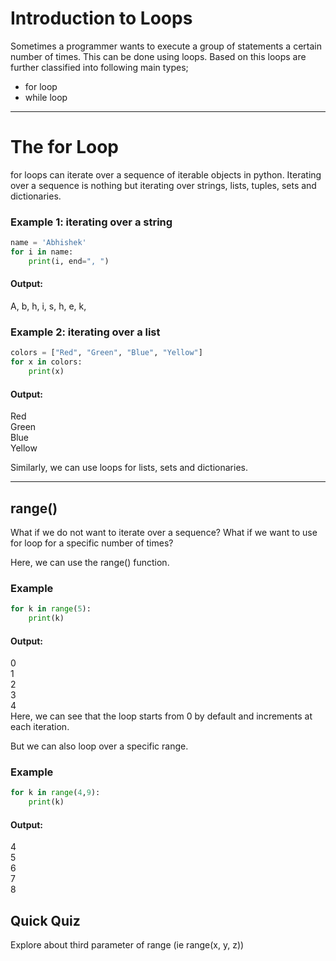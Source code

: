 # Introduction to Loops
Sometimes a programmer wants to execute a group of statements a certain number of times. This can be done using loops. Based on this loops are further classified into following main types; 
- for loop
- while loop
---

# The for Loop
for loops can iterate over a sequence of iterable objects in python. Iterating over a sequence is nothing but iterating over strings, lists, tuples, sets and dictionaries.

### Example 1: iterating over a string

```python 
name = 'Abhishek'
for i in name:
    print(i, end=", ")
```
#### Output:

A, b, h, i, s, h, e, k,
 

### Example 2: iterating over a list

``` python 
colors = ["Red", "Green", "Blue", "Yellow"]
for x in colors:
    print(x)
```
#### Output:

Red\
Green\
Blue\
Yellow

Similarly, we can use loops for lists, sets and dictionaries.

---
## range()
What if we do not want to iterate over a sequence? What if we want to use for loop for a specific number of times?

Here, we can use the range() function.

### Example
```python
for k in range(5):
    print(k)
```
#### Output:

0\
1\
2\
3\
4\
Here, we can see that the loop starts from 0 by default and increments at each iteration.

 

But we can also loop over a specific range.

### Example
```python
for k in range(4,9):
    print(k)
```
#### Output:

4\
5\
6\
7\
8

## Quick Quiz
Explore about third parameter of range (ie range(x, y, z))
